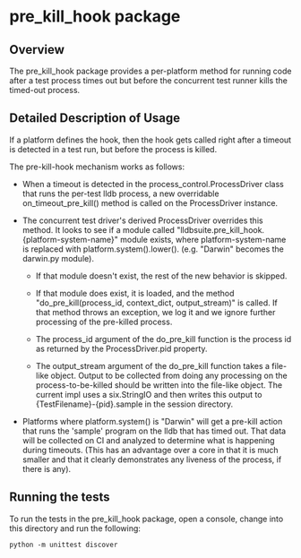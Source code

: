 # pre\_kill\_hook package

## Overview

The pre\_kill\_hook package provides a per-platform method for running code
after a test process times out but before the concurrent test runner kills the
timed-out process.

## Detailed Description of Usage

If a platform defines the hook, then the hook gets called right after a timeout
is detected in a test run, but before the process is killed.

The pre-kill-hook mechanism works as follows:

* When a timeout is detected in the process_control.ProcessDriver class that
  runs the per-test lldb process, a new overridable on\_timeout\_pre\_kill() method
  is called on the ProcessDriver instance.

* The concurrent test driver's derived ProcessDriver overrides this method. It
  looks to see if a module called
  "lldbsuite.pre\_kill\_hook.{platform-system-name}" module exists, where
  platform-system-name is replaced with platform.system().lower().  (e.g.
  "Darwin" becomes the darwin.py module).
  
  * If that module doesn't exist, the rest of the new behavior is skipped.

  * If that module does exist, it is loaded, and the method
    "do\_pre\_kill(process\_id, context\_dict, output\_stream)" is called. If
    that method throws an exception, we log it and we ignore further processing
    of the pre-killed process.

  * The process\_id argument of the do\_pre\_kill function is the process id as
    returned by the ProcessDriver.pid property.
  
  * The output\_stream argument of the do\_pre\_kill function takes a file-like
    object. Output to be collected from doing any processing on the
    process-to-be-killed should be written into the file-like object. The
    current impl uses a six.StringIO and then writes this output to
    {TestFilename}-{pid}.sample in the session directory.
    
* Platforms where platform.system() is "Darwin" will get a pre-kill action that
  runs the 'sample' program on the lldb that has timed out. That data will be
  collected on CI and analyzed to determine what is happening during timeouts.
  (This has an advantage over a core in that it is much smaller and that it
  clearly demonstrates any liveness of the process, if there is any).

## Running the tests

To run the tests in the pre\_kill\_hook package, open a console, change into
this directory and run the following:

```
python -m unittest discover
```
